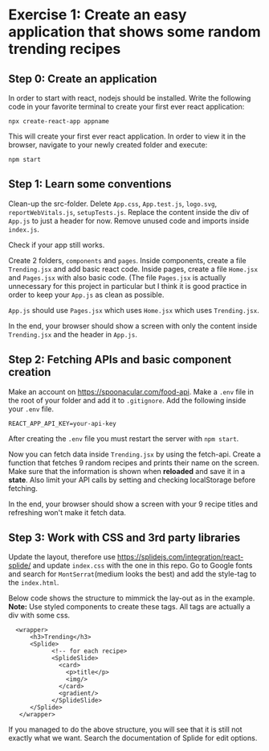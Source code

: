 # Exercise 1: Create an easy application that shows some random trending recipes

## Step 0: Create an application

In order to start with react, nodejs should be installed.
Write the following code in your favorite terminal to create your first ever react application:

```
npx create-react-app appname
```

This will create your first ever react application.
In order to view it in the browser, navigate to your newly created folder and execute:

```
npm start
```

## Step 1: Learn some conventions

Clean-up the src-folder.
Delete `App.css`, `App.test.js`, `logo.svg`, `reportWebVitals.js`, `setupTests.js`.
Replace the content inside the div of `App.js` to just a header for now.
Remove unused code and imports inside `index.js`.

Check if your app still works.

Create 2 folders, `components` and `pages`.
Inside components, create a file `Trending.jsx` and add basic react code.
Inside pages, create a file `Home.jsx` and `Pages.jsx` with also basic code.
(The file `Pages.jsx` is actually unnecessary for this project in particular but I think it is good practice in order to keep your `App.js` as clean as possible.

`App.js` should use `Pages.jsx` which uses `Home.jsx` which uses `Trending.jsx`.

In the end, your browser should show a screen with only the content inside `Trending.jsx` and the header in `App.js`.

## Step 2: Fetching APIs and basic component creation

Make an account on https://spoonacular.com/food-api.
Make a `.env` file in the root of your folder and add it to `.gitignore`.
Add the following inside your `.env` file.

```
REACT_APP_API_KEY=your-api-key
```

After creating the `.env` file you must restart the server with `npm start`.

Now you can fetch data inside `Trending.jsx` by using the fetch-api.
Create a function that fetches 9 random recipes and prints their name on the screen.
Make sure that the information is shown when **reloaded** and save it in a **state**.
Also limit your API calls by setting and checking localStorage before fetching.

In the end, your browser should show a screen with your 9 recipe titles and refreshing won't make it fetch data.

## Step 3: Work with CSS and 3rd party libraries

Update the layout, therefore use https://splidejs.com/integration/react-splide/ and update `index.css` with the one in this repo.
Go to Google fonts and search for `MontSerrat`(medium looks the best) and add the style-tag to the `index.html`.

Below code shows the structure to mimmick the lay-out as in the example. **Note:** Use styled components to create these tags. All tags are actually a div with some css.

```
  <wrapper>
      <h3>Trending</h3>
      <Splide>
            <!-- for each recipe>
            <SplideSlide>
              <card>
                <p>title</p>
                <img/>
              </card>
              <gradient/>
            </SplideSlide>
      </Splide>
   </wrapper>
```

If you managed to do the above structure, you will see that it is still not exactly what we want. Search the documentation of Splide for edit options.
